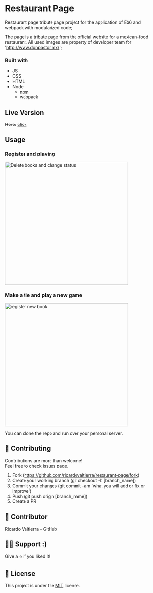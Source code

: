 Restaurant Page
==============
Restaurant page tribute page project for the application of ES6 and webpack with modularized code;

The page is a tribute page from the official website for a mexican-food restaurant. All used images are property of developer team for 'http://www.donpastor.mx/';

### Built with

- JS
- CSS
- HTML
- Node
  - npm
  - webpack


## Live Version
Here: [click](https://raw.githack.com/ricardovaltierra/JS-Tic-Tac-Toe/js-pattern-design/index.html)

## Usage
### Register and playing
<img src="assets/img/usage_1.gif" alt="Delete books and change status" width="400" />

### Make a tie and play a new game
<img src="assets/img/usage_2.gif" alt="register new book" width="400" />

You can clone the repo and run over your personal server.

## 🤝 Contributing

Contributions are more than welcome!<br/>Feel free to check [issues page](https://github.com/ricardovaltierra/restaurant-page/issues).


1. Fork (https://github.com/ricardovaltierra/restaurant-page/fork)
2. Create your working branch (git checkout -b [branch_name])
3. Commit your changes (git commit -am 'what you will add or fix or improve')
4. Push (git push origin [branch_name])
5. Create a PR

## 🤖 Contributor

Ricardo Valtierra - [GitHub](https://github.com/ricardovaltierra)

## 🙋‍♂ Support :)

Give a ⭐️ if you liked it!

## 📝 License

This project is under the [MIT](LICENSE) license.